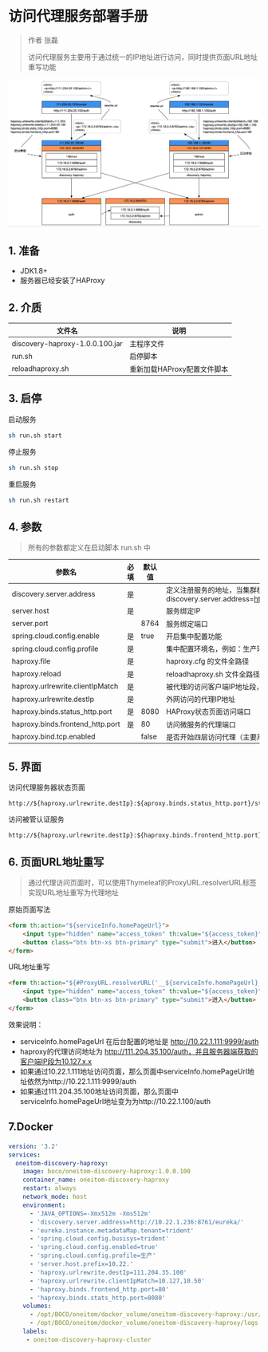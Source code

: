 # 访问代理服务部署手册

> 作者 张磊
>
> 访问代理服务主要用于通过统一的IP地址进行访问，同时提供页面URL地址重写功能

![image-20181112203825659](images/DiscoveryHAProxy/discoveryhaproxy.png)

## 1. 准备

* JDK1.8+
* 服务器已经安装了HAProxy

## 2. 介质

| 文件名                          | 说明                        |
| ------------------------------- | --------------------------- |
| discovery-haproxy-1.0.0.100.jar | 主程序文件                  |
| run.sh                          | 启停脚本                    |
| reloadhaproxy.sh                | 重新加载HAProxy配置文件脚本 |

## 3. 启停

启动服务

```bash
sh run.sh start
```

停止服务

```bash
sh run.sh stop
```

 重启服务

```bash
sh run.sh restart
```

##  4. 参数

> 所有的参数都定义在启动脚本 run.sh 中 

| 参数名                           | 必填 | 默认值 | 说明                                                         |
| -------------------------------- | ---- | ------ | ------------------------------------------------------------ |
| discovery.server.address         | 是   |        | 定义注册服务的地址，当集群模式时配置多个地址逗号分隔  discovery.server.address=https://192.168.0.1:8761/eureka/,https://192.168.0.2:8761/eureka/ |
| server.host                      | 是   |        | 服务绑定IP                                                   |
| server.port                      |      | 8764   | 服务绑定端口                                                 |
| spring.cloud.config.enable       | 是   | true   | 开启集中配置功能                                             |
| spring.cloud.config.profile      | 是   |        | 集中配置环境名，例如：生产环境                               |
| haproxy.file                     | 是   |        | haproxy.cfg 的文件全路径                                     |
| haproxy.reload                   | 是   |        | reloadhaproxy.sh 文件全路径                                  |
| haproxy.urlrewrite.clientIpMatch | 是   |        | 被代理的访问客户端IP地址段，多个地址逗号分隔，例如：10.50.,10.127. |
| haproxy.urlrewrite.destIp        | 是   |        | 外网访问的代理IP地址                                         |
| haproxy.binds.status_http.port   | 是   | 8080   | HAProxy状态页面访问端口                                      |
| haproxy.binds.frontend_http.port | 是   | 80     | 访问微服务的代理端口                                         |
| haproxy.bind.tcp.enabled         |      | false  | 是否开始四层访问代理（主要用于代理没有contextpath的服务）    |

## 5. 界面

访问代理服务器状态页面

```shell
http://${haproxy.urlrewrite.destIp}:${aproxy.binds.status_http.port}/stats
```

访问被管认证服务

```shell
http://${haproxy.urlrewrite.destIp}:${haproxy.binds.frontend_http.port}/auth
```

## 6. 页面URL地址重写

> 通过代理访问页面时，可以使用Thymeleaf的ProxyURL.resolverURL标签实现URL地址重写为代理地址

原始页面写法

```html
<form th:action="${serviceInfo.homePageUrl}">
	<input type="hidden" name="access_token" th:value="${access_token}"></input>
	<button class="btn btn-xs btn-primary" type="submit">进入</button>
</form>
```

URL地址重写

```html
<form th:action="${#ProxyURL.resolverURL('__${serviceInfo.homePageUrl}__')}">
	<input type="hidden" name="access_token" th:value="${access_token}"></input>
	<button class="btn btn-xs btn-primary" type="submit">进入</button>
</form>
```

效果说明：

* serviceInfo.homePageUrl 在后台配置的地址是 http://10.22.1.111:9999/auth
* haproxy的代理访问地址为 http://111.204.35.100/auth，并且服务器端获取的客户端IP段为10.127.x.x
* 如果通过10.22.1.111地址访问页面，那么页面中serviceInfo.homePageUrl地址依然为http://10.22.1.111:9999/auth
* 如果通过111.204.35.100地址访问页面，那么页面中serviceInfo.homePageUrl地址变为为http://10.22.1.100/auth

## 7.Docker

```yaml
version: '3.2'
services:
  oneitom-discovery-haproxy:
    image: boco/oneitom-discovery-haproxy:1.0.0.100
    container_name: oneitom-discovery-haproxy
    restart: always
    network_mode: host
    environment:
      - 'JAVA_OPTIONS=-Xmx512m -Xms512m'
      - 'discovery.server.address=http://10.22.1.236:8761/eureka/'
      - 'eureka.instance.metadataMap.tenant=trident'
      - 'spring.cloud.config.busisys=trident'
      - 'spring.cloud.config.enabled=true'
      - 'spring.cloud.config.profile=生产'
      - 'server.host.prefix=10.22.'
      - 'haproxy.urlrewrite.destIp=111.204.35.100'
      - 'haproxy.urlrewrite.clientIpMatch=10.127,10.50'
      - 'haproxy.binds.frontend_http.port=80'
      - 'haproxy.binds.stats_http.port=8080'
    volumes:
      - /opt/BOCO/oneitom/docker_volume/oneitom-discovery-haproxy:/usr/local/etc/haproxy:rw
      - /opt/BOCO/oneitom/docker_volume/oneitom-discovery-haproxy/logs:/discovery-haproxy/logs
    labels:
     - oneitom-discovery-haproxy-cluster
```


